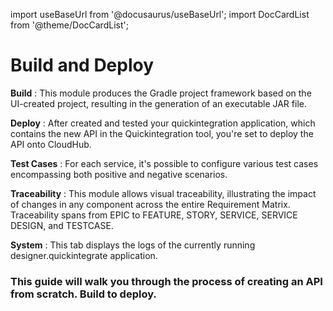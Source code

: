 import useBaseUrl from '@docusaurus/useBaseUrl';
import DocCardList from '@theme/DocCardList';

# Build and Deploy

**Build** : This module produces the Gradle project framework based on the UI-created project, resulting in the generation of an executable JAR file.

**Deploy** : After created and tested your quickintegration application, which contains the new API in the Quickintegration tool, you're set to deploy the API onto CloudHub.

**Test Cases** : For each service, it's possible to configure various test cases encompassing both positive and negative scenarios.

**Traceability** : This module allows visual traceability, illustrating the impact of changes in any component across the entire Requirement Matrix. Traceability spans from EPIC to FEATURE, STORY, SERVICE, SERVICE DESIGN, and TESTCASE.


**System** :  This tab displays the logs of the currently running designer.quickintegrate application.

### This guide will walk you through the process of creating an API from scratch. Build to deploy.   


<DocCardList />
